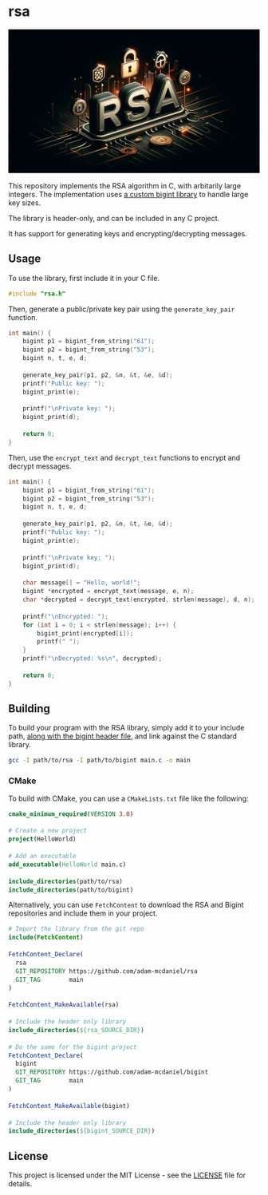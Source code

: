 # rsa

![Header Image](assets/header.png)

This repository implements the RSA algorithm in C, with arbitarily large integers. The implementation uses [a custom bigint library](https://github.com/adam-mcdaniel/bigint) to handle large key sizes.

The library is header-only, and can be included in any C project.

It has support for generating keys and encrypting/decrypting messages.

## Usage

To use the library, first include it in your C file.

```c
#include "rsa.h"
```

Then, generate a public/private key pair using the `generate_key_pair` function.

```c
int main() {
    bigint p1 = bigint_from_string("61");
    bigint p2 = bigint_from_string("53");
    bigint n, t, e, d;

    generate_key_pair(p1, p2, &n, &t, &e, &d);
    printf("Public key: ");
    bigint_print(e);

    printf("\nPrivate key: ");
    bigint_print(d);

    return 0;
}
```

Then, use the `encrypt_text` and `decrypt_text` functions to encrypt and decrypt messages.

```c
int main() {
    bigint p1 = bigint_from_string("61");
    bigint p2 = bigint_from_string("53");
    bigint n, t, e, d;

    generate_key_pair(p1, p2, &n, &t, &e, &d);
    printf("Public key: ");
    bigint_print(e);

    printf("\nPrivate key: ");
    bigint_print(d);

    char message[] = "Hello, world!";
    bigint *encrypted = encrypt_text(message, e, n);
    char *decrypted = decrypt_text(encrypted, strlen(message), d, n);

    printf("\nEncrypted: ");
    for (int i = 0; i < strlen(message); i++) {
        bigint_print(encrypted[i]);
        printf(" ");
    }
    printf("\nDecrypted: %s\n", decrypted);

    return 0;
}
```

## Building

To build your program with the RSA library, simply add it to your include path, [along with the bigint header file](https://github.com/adam-mcdaniel/bigint), and link against the C standard library.

```bash
gcc -I path/to/rsa -I path/to/bigint main.c -o main
```

### CMake

To build with CMake, you can use a `CMakeLists.txt` file like the following:

```cmake
cmake_minimum_required(VERSION 3.0)

# Create a new project
project(HelloWorld)

# Add an executable
add_executable(HelloWorld main.c)

include_directories(path/to/rsa)
include_directories(path/to/bigint)
```

Alternatively, you can use `FetchContent` to download the RSA and Bigint repositories and include them in your project.

```cmake
# Import the library from the git repo
include(FetchContent)

FetchContent_Declare(
  rsa
  GIT_REPOSITORY https://github.com/adam-mcdaniel/rsa
  GIT_TAG        main
)

FetchContent_MakeAvailable(rsa)

# Include the header only library
include_directories(${rsa_SOURCE_DIR})

# Do the same for the bigint project
FetchContent_Declare(
  bigint
  GIT_REPOSITORY https://github.com/adam-mcdaniel/bigint
  GIT_TAG        main
)

FetchContent_MakeAvailable(bigint)

# Include the header only library
include_directories(${bigint_SOURCE_DIR})
```

## License

This project is licensed under the MIT License - see the [LICENSE](LICENSE) file for details.